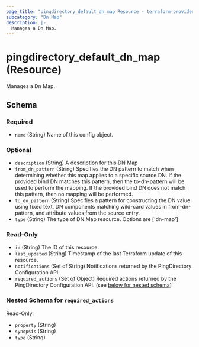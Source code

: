 ```yaml
---
page_title: "pingdirectory_default_dn_map Resource - terraform-provider-pingdirectory"
subcategory: "Dn Map"
description: |-
  Manages a Dn Map.
---
```


# pingdirectory_default_dn_map (Resource)

Manages a Dn Map.



<!-- schema generated by tfplugindocs -->
## Schema

### Required

- `name` (String) Name of this config object.

### Optional

- `description` (String) A description for this DN Map
- `from_dn_pattern` (String) Specifies the DN pattern to match when determining whether this map applies to a specific source DN. If the provided bind DN matches this pattern, then the to-dn-pattern will be used to perform the mapping. If the provided bind DN does not match this pattern, then no mapping will be performed.
- `to_dn_pattern` (String) Specifies a pattern for constructing the DN value using fixed text, DN components matching wild-card values in from-dn-pattern, and attribute values from the source entry.
- `type` (String) The type of DN Map resource. Options are ['dn-map']

### Read-Only

- `id` (String) The ID of this resource.
- `last_updated` (String) Timestamp of the last Terraform update of this resource.
- `notifications` (Set of String) Notifications returned by the PingDirectory Configuration API.
- `required_actions` (Set of Object) Required actions returned by the PingDirectory Configuration API. (see [below for nested schema](#nestedatt--required_actions))

<a id="nestedatt--required_actions"></a>
### Nested Schema for `required_actions`

Read-Only:

- `property` (String)
- `synopsis` (String)
- `type` (String)



